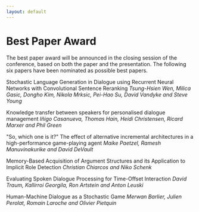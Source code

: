 ```yaml
---
layout: default
---
```



# Best Paper Award

The best paper award will be announced in the closing session of the
conference, based on both the paper and the presentation. The
following six papers have been nominated as possible best papers.

Stochastic Language Generation in Dialogue using Recurrent Neural Networks with Convolutional Sentence Reranking
_Tsung-Hsien Wen, Milica Gasic, Dongho Kim, Nikola Mrksic, Pei-Hao Su, David Vandyke and Steve Young_

Knowledge transfer between speakers for personalised dialogue management
_Iñigo Casanueva, Thomas Hain, Heidi Christensen, Ricard Marxer and Phil Green_

"So, which one is it?" The effect of alternative incremental architectures in a high-performance game-playing agent
_Maike Paetzel, Ramesh Manuvinakurike and David DeVault_

Memory-Based Acquisition of Argument Structures and its Application to Implicit Role Detection
_Christian Chiarcos and Niko Schenk_

Evaluating Spoken Dialogue Processing for Time-Offset Interaction
_David Traum, Kallirroi Georgila, Ron Artstein and Anton Leuski_

Human-Machine Dialogue as a Stochastic Game
_Merwan Barlier, Julien Perolat, Romain Laroche and Olivier Pietquin_


